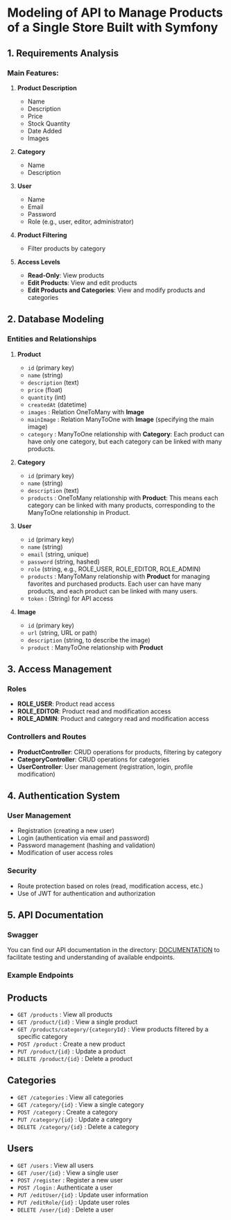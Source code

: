 # Modeling of API to Manage Products of a Single Store Built with Symfony

## 1. Requirements Analysis

### Main Features:
1. **Product Description**
   - Name
   - Description
   - Price
   - Stock Quantity 
   - Date Added
   - Images

2. **Category**
   - Name
   - Description 

3. **User**
   - Name
   - Email
   - Password
   - Role (e.g., user, editor, administrator)

4. **Product Filtering**
   - Filter products by category

5. **Access Levels**
   - **Read-Only**: View products
   - **Edit Products**: View and edit products
   - **Edit Products and Categories**: View and modify products and categories

## 2. Database Modeling

### Entities and Relationships

1. **Product**
   - `id` (primary key)
   - `name` (string)
   - `description` (text)
   - `price` (float)
   - `quantity` (int)
   - `createdAt` (datetime)
   - `images` : Relation OneToMany with **Image**
   - `mainImage` : Relation ManyToOne with **Image** (specifying the main image)
   - `category` : ManyToOne relationship with **Category**: Each product can have only one category, but each category can be linked with many products.

2. **Category**
   - `id` (primary key)
   - `name` (string)
   - `description` (text)
   - `products` : OneToMany relationship with **Product**: This means each category can be linked with many products, corresponding to the ManyToOne relationship in Product.

3. **User**
   - `id` (primary key)
   - `name` (string)
   - `email` (string, unique)
   - `password` (string, hashed)
   - `role` (string, e.g., ROLE_USER, ROLE_EDITOR, ROLE_ADMIN)
   - `products` : ManyToMany relationship with **Product** for managing favorites and purchased products. Each user can have many products, and each product can be linked with many users.
   - `token` : (String) for API access

4. **Image**
   - `id` (primary key)
   - `url` (string, URL or path)
   - `description` (string, to describe the image)
   - `product` : ManyToOne relationship with **Product**

## 3. Access Management

### Roles
- **ROLE_USER**: Product read access
- **ROLE_EDITOR**: Product read and modification access
- **ROLE_ADMIN**: Product and category read and modification access

### Controllers and Routes
- **ProductController**: CRUD operations for products, filtering by category
- **CategoryController**: CRUD operations for categories
- **UserController**: User management (registration, login, profile modification)

## 4. Authentication System

### User Management
- Registration (creating a new user)
- Login (authentication via email and password)
- Password management (hashing and validation)
- Modification of user access roles

### Security
- Route protection based on roles (read, modification access, etc.)
- Use of JWT for authentication and authorization 

## 5. API Documentation

### Swagger
You can find our API documentation in the directory: [DOCUMENTATION](/ABOUT_PROJECT/DOCUMENTATION/) to facilitate testing and understanding of available endpoints.

### Example Endpoints

   ## Products
- `GET /products` : View all products
- `GET /product/{id}` : View a single product
- `GET /products/category/{categoryId}` : View products filtered by a specific category
- `POST /product` : Create a new product
- `PUT /product/{id}` : Update a product
- `DELETE /product/{id}` : Delete a product

## Categories
- `GET /categories` : View all categories
- `GET /category/{id}` : View a single category
- `POST /category` : Create a category
- `PUT /category/{id}` : Update a category
- `DELETE /category/{id}` : Delete a category

## Users
- `GET /users` : View all users
- `GET /user/{id}` : View a single user
- `POST /register` : Register a new user
- `POST /login` : Authenticate a user
- `PUT /editUser/{id}` : Update user information
- `PUT /editRole/{id}` : Update user roles
- `DELETE /user/{id}` : Delete a user
